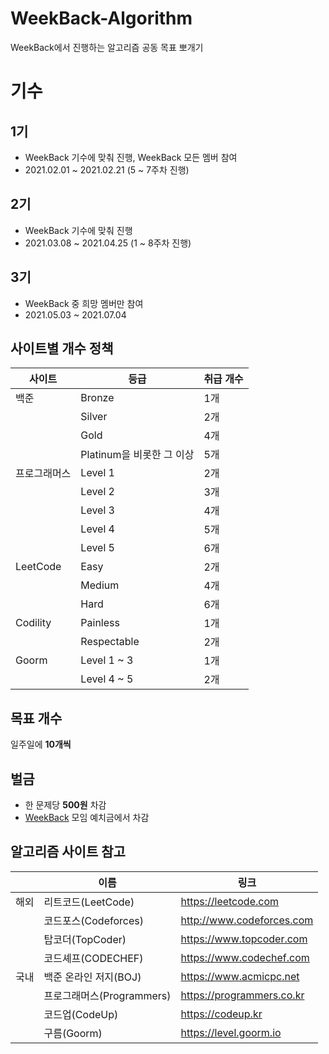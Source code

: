 # WeekBack-Algorithm
WeekBack에서 진행하는 알고리즘 공동 목표 뽀개기

# 기수
## 1기
* WeekBack 기수에 맞춰 진행, WeekBack 모든 멤버 참여
* 2021.02.01 ~ 2021.02.21 (5 ~ 7주차 진행)

## 2기
* WeekBack 기수에 맞춰 진행
* 2021.03.08 ~ 2021.04.25 (1 ~ 8주차 진행)

## 3기
* WeekBack 중 희망 멤버만 참여
* 2021.05.03 ~ 2021.07.04

## 사이트별 개수 정책
|사이트|등급|취급 개수|
|---|---|---|
|백준|Bronze|1개|
||Silver|2개|
||Gold|4개|
||Platinum을 비롯한 그 이상|5개|
|프로그래머스|Level 1|2개|
||Level 2|3개|
||Level 3|4개|
||Level 4|5개|
||Level 5|6개|
|LeetCode|Easy|2개|
||Medium|4개|
||Hard|6개|
|Codility|Painless|1개|
||Respectable|2개|
|Goorm|Level 1 ~ 3|1개|
||Level 4 ~ 5|2개|

## 목표 개수
일주일에 **10개씩**

## 벌금
- 한 문제당 **500원** 차감
- [WeekBack](https://github.com/back-stage/WeekBack) 모임 예치금에서 차감

## 알고리즘 사이트 참고
||이름|링크|
|-|-|-|
|해외| 리트코드(LeetCode) | https://leetcode.com |
| | 코드포스(Codeforces)  | http://www.codeforces.com |
| | 탑코더(TopCoder) | https://www.topcoder.com |
| | 코드셰프(CODECHEF) | https://www.codechef.com |
|국내|백준 온라인 저지(BOJ)|https://www.acmicpc.net|
||프로그래머스(Programmers)|https://programmers.co.kr 
||코드업(CodeUp)|https://codeup.kr|
||구름(Goorm)|https://level.goorm.io|
